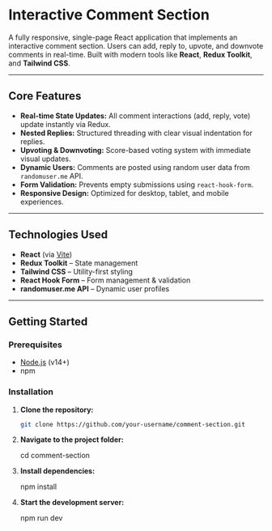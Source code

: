 # Interactive Comment Section

A fully responsive, single-page React application that implements an interactive comment section. Users can add, reply to, upvote, and downvote comments in real-time. Built with modern tools like **React**, **Redux Toolkit**, and **Tailwind CSS**.

---

## Core Features

- **Real-time State Updates:** All comment interactions (add, reply, vote) update instantly via Redux.
- **Nested Replies:** Structured threading with clear visual indentation for replies.
- **Upvoting & Downvoting:** Score-based voting system with immediate visual updates.
- **Dynamic Users:** Comments are posted using random user data from `randomuser.me` API.
- **Form Validation:** Prevents empty submissions using `react-hook-form`.
- **Responsive Design:** Optimized for desktop, tablet, and mobile experiences.

---

## Technologies Used

- **React** (via [Vite](https://vitejs.dev/))
- **Redux Toolkit** – State management
- **Tailwind CSS** – Utility-first styling
- **React Hook Form** – Form management & validation
- **randomuser.me API** – Dynamic user profiles

---

## Getting Started

### Prerequisites

- [Node.js](https://nodejs.org/) (v14+)
- npm

### Installation

1. **Clone the repository:**

   ```bash
   git clone https://github.com/your-username/comment-section.git

2. **Navigate to the project folder:**

   cd comment-section

3. **Install dependencies:**

    npm install

4. **Start the development server:**

    npm run dev

